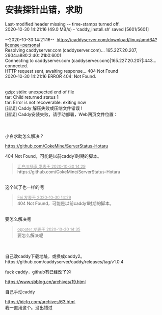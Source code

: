 # 安装探针出错，求助


Last-modified header missing -- time-stamps turned off.<br />
2020-10-30 14:21:16 (49.0 MB/s) - ‘caddy_install.sh’ saved [5601/5601]<br />
<br />
--2020-10-30 14:21:16--&nbsp;&nbsp;https://caddyserver.com/download/linux/amd64?license=personal<br />
Resolving caddyserver.com (caddyserver.com)... 165.227.20.207, 2604:a880:2:d0::21b0:6001<br />
Connecting to caddyserver.com (caddyserver.com)|165.227.20.207|:443... connected.<br />
HTTP request sent, awaiting response... 404 Not Found<br />
2020-10-30 14:21:16 ERROR 404: Not Found.<br />
<br />
<br />
gzip: stdin: unexpected end of file<br />
tar: Child returned status 1<br />
tar: Error is not recoverable: exiting now<br />
[错误] Caddy 解压失败或压缩文件错误 !<br />
[错误] Caddy安装失败，请手动部署，Web网页文件位置：<br />
<br />
<br />
<br />
小白求助怎么解决？

https://github.com/CokeMine/ServerStatus-Hotaru

404 Not Found，可能是以前caddy1时期的脚本。

<div class="quote"><blockquote><font size="2"><a href="https://www.hostloc.com/forum.php?mod=redirect&amp;goto=findpost&amp;pid=9375120&amp;ptid=760232" target="_blank"><font color="#999999">江户川柯南 发表于 2020-10-30 14:29</font></a></font><br />
https://github.com/CokeMine/ServerStatus-Hotaru</blockquote></div><br />
这个试了也一样的呢

<div class="quote"><blockquote><font size="2"><a href="https://www.hostloc.com/forum.php?mod=redirect&amp;goto=findpost&amp;pid=9375128&amp;ptid=760232" target="_blank"><font color="#999999">Fei 发表于 2020-10-30 14:29</font></a></font><br />
404 Not Found，可能是以前caddy1时期的脚本。</blockquote></div><br />
要怎么解决呢

<div class="quote"><blockquote><font size="2"><a href="https://www.hostloc.com/forum.php?mod=redirect&amp;goto=findpost&amp;pid=9375158&amp;ptid=760232" target="_blank"><font color="#999999">oppoter 发表于 2020-10-30 14:35</font></a></font><br />
要怎么解决呢</blockquote></div><br />
<br />
自己改caddy下载地址，或换成caddy2。<br />
https://github.com/caddyserver/caddy/releases/tag/v1.0.4

fuck caddy，github有已经改了的

https://www.sbblog.cn/archives/19.html

自己手动caddy

https://idcfq.com/archives/63.html<br />
我一直用这个。没出错过

